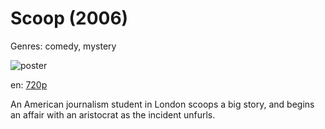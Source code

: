 # Scoop (2006)

Genres: comedy, mystery

![poster](http://image.tmdb.org/t/p/w500/mRRSxsCnJriz3geocV4i6Lm0nox.jpg)

en:
  [720p](magnet:?xt=urn:btih:51913A05D8AA6DF4E26450109BD4794FEFE08335&tr=udp://glotorrents.pw:6969/announce&tr=udp://tracker.opentrackr.org:1337/announce&tr=udp://torrent.gresille.org:80/announce&tr=udp://tracker.openbittorrent.com:80&tr=udp://tracker.coppersurfer.tk:6969&tr=udp://tracker.leechers-paradise.org:6969&tr=udp://p4p.arenabg.ch:1337&tr=udp://tracker.internetwarriors.net:1337)
  


An American journalism student in London scoops a big story, and begins an affair with an aristocrat as the incident unfurls.